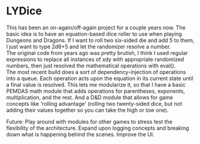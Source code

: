 # LYDice
This has been an on-again/off-again project for a couple years now.  The basic idea is to have an equation-based dice roller to use when playing Dungeons and Dragons. If I want to roll two six-sided die and add 5 to them, I just want to type 2d6+5 and let the randomizer resolve a number.  
The original code from years ago was pretty brutish, I think I used regular expressions to replace all instances of xdy with appropriate randomized numbers, then just resolved the mathematical operations with eval().  
The most recent build does a sort of dependency-injection of operations into a queue.  Each operation acts upon the equation in its current state until a final value is resolved.  This lets me modularize it, so that I have a basic PEMDAS math module that adds operations for parentheses, exponents, multiplication, and the rest.  And a D&D module that allows for game concepts like 'rolling advantage' (rolling two twenty-sided dice, but not adding their values together so you can take the high or low one).  

Future: Play around with modules for other games to stress test the flexibility of the architecture.  Expand upon logging concepts and breaking down what is happening behind the scenes.  Improve the UI. 
